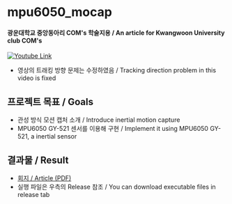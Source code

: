 # mpu6050_mocap
#### 광운대학교 중앙동아리 COM's 학술지용 / An article for Kwangwoon University club COM's

[![Youtube Link](https://img.youtube.com/vi/86nRW5NOb_c/maxresdefault.jpg)](https://youtube.com/shorts/86nRW5NOb_c)
* 영상의 트래킹 방향 문제는 수정하였음 / Tracking direction problem in this video is fixed

## 프로젝트 목표 / Goals
- 관성 방식 모션 캡처 소개 / Introduce inertial motion capture
- MPU6050 GY-521 센서를 이용해 구현 / Implement it using MPU6050 GY-521, a inertial sensor

## 결과물 / Result
- [회지 / Article (PDF)](https://github.com/droplet92/mpu6050_mocap/blob/master/article/motion_capture.pdf)
- 실행 파일은 우측의 Release 참조 / You can download executable files in release tab
